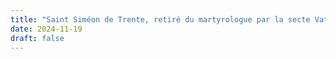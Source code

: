 ```yaml
---
title: "Saint Siméon de Trente, retiré du martyrologue par la secte Vatican II"
date: 2024-11-19
draft: false
---
```


